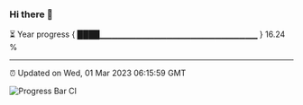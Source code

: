 ### Hi there 👋

⏳ Year progress { ████▁▁▁▁▁▁▁▁▁▁▁▁▁▁▁▁▁▁▁▁▁▁▁▁▁▁ } 16.24 %

---

⏰ Updated on Wed, 01 Mar 2023 06:15:59 GMT

![Progress Bar CI](https://github.com/liununu/liununu/workflows/Progress%20Bar%20CI/badge.svg)

